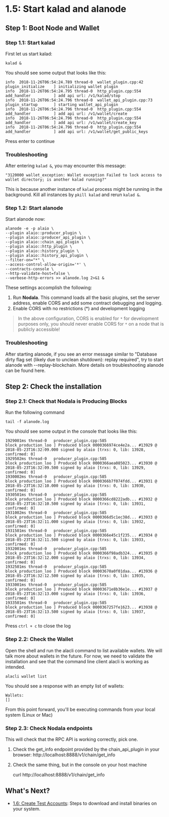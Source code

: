 # 1.5: Start kalad and alanode

## Step 1: Boot Node and Wallet

### Step 1.1: Start kalad

First let us start kalad:

    kalad &

You should see some output that looks like this:

    info  2018-11-26T06:54:24.789 thread-0  wallet_plugin.cpp:42          plugin_initialize    ] initializing wallet plugin
    info  2018-11-26T06:54:24.795 thread-0  http_plugin.cpp:554           add_handler          ] add api url: /v1/kalad/stop
    info  2018-11-26T06:54:24.796 thread-0  wallet_api_plugin.cpp:73      plugin_startup       ] starting wallet_api_plugin
    info  2018-11-26T06:54:24.796 thread-0  http_plugin.cpp:554           add_handler          ] add api url: /v1/wallet/create
    info  2018-11-26T06:54:24.796 thread-0  http_plugin.cpp:554           add_handler          ] add api url: /v1/wallet/create_key
    info  2018-11-26T06:54:24.796 thread-0  http_plugin.cpp:554           add_handler          ] add api url: /v1/wallet/get_public_keys

Press enter to continue

### Troubleshooting

After entering `kalad &`, you may encounter this message:

    "3120000 wallet_exception: Wallet exception Failed to lock access to wallet directory; is another kalad running?"

This is because another instance of `kalad` process might be running in the background. Kill all instances by `pkill kalad` and rerun `kalad &`.

### Step 1.2: Start alanode

Start alanode now:

    alanode -e -p alaio \
    --plugin alaio::producer_plugin \
    --plugin alaio::producer_api_plugin \
    --plugin alaio::chain_api_plugin \
    --plugin alaio::http_plugin \
    --plugin alaio::history_plugin \
    --plugin alaio::history_api_plugin \
    --filter-on="*" \
    --access-control-allow-origin='*' \
    --contracts-console \
    --http-validate-host=false \
    --verbose-http-errors >> alanode.log 2>&1 &

These settings accomplish the following:

1. Run **Nodala**. This command loads all the basic plugins, set the server address, enable CORS and add some contract debugging and logging.
2. Enable CORS with no restrictions (*) and development logging

> In the above configuration, CORS is enabled for `*` for development purposes only, you should never enable CORS for `*` on a node that is publicly accessible!

### Troubleshooting

After starting alanode, if you see an error message similar to "Database dirty flag set (likely due to unclean shutdown): replay required", try to start alanode with --replay-blockchain. More details on troubleshooting alanode can be found here.

## Step 2: Check the installation

### Step 2.1: Check that Nodala is Producing Blocks

Run the following command

    tail -f alanode.log

You should see some output in the console that looks like this:

    1929001ms thread-0   producer_plugin.cpp:585       block_production_loo ] Produced block 0000366974ce4e2a... #13929 @ 2018-05-23T16:32:09.000 signed by alaio [trxs: 0, lib: 13928, confirmed: 0]
    1929502ms thread-0   producer_plugin.cpp:585       block_production_loo ] Produced block 0000366aea085023... #13930 @ 2018-05-23T16:32:09.500 signed by alaio [trxs: 0, lib: 13929, confirmed: 0]
    1930002ms thread-0   producer_plugin.cpp:585       block_production_loo ] Produced block 0000366b7f074fdd... #13931 @ 2018-05-23T16:32:10.000 signed by alaio [trxs: 0, lib: 13930, confirmed: 0]
    1930501ms thread-0   producer_plugin.cpp:585       block_production_loo ] Produced block 0000366cd8222adb... #13932 @ 2018-05-23T16:32:10.500 signed by alaio [trxs: 0, lib: 13931, confirmed: 0]
    1931002ms thread-0   producer_plugin.cpp:585       block_production_loo ] Produced block 0000366d5c1ec38d... #13933 @ 2018-05-23T16:32:11.000 signed by alaio [trxs: 0, lib: 13932, confirmed: 0]
    1931501ms thread-0   producer_plugin.cpp:585       block_production_loo ] Produced block 0000366e45c1f235... #13934 @ 2018-05-23T16:32:11.500 signed by alaio [trxs: 0, lib: 13933, confirmed: 0]
    1932001ms thread-0   producer_plugin.cpp:585       block_production_loo ] Produced block 0000366f98adb324... #13935 @ 2018-05-23T16:32:12.000 signed by alaio [trxs: 0, lib: 13934, confirmed: 0]
    1932501ms thread-0   producer_plugin.cpp:585       block_production_loo ] Produced block 00003670a0f01daa... #13936 @ 2018-05-23T16:32:12.500 signed by alaio [trxs: 0, lib: 13935, confirmed: 0]
    1933001ms thread-0   producer_plugin.cpp:585       block_production_loo ] Produced block 00003671e8b36e1e... #13937 @ 2018-05-23T16:32:13.000 signed by alaio [trxs: 0, lib: 13936, confirmed: 0]
    1933501ms thread-0   producer_plugin.cpp:585       block_production_loo ] Produced block 0000367257fe1623... #13938 @ 2018-05-23T16:32:13.500 signed by alaio [trxs: 0, lib: 13937, confirmed: 0]

Press `ctrl + c` to close the log

### Step 2.2: Check the Wallet

Open the shell and run the alacli command to list available wallets. We will talk more about wallets in the future. For now, we need to validate the installation and see that the command line client alacli is working as intended.

    alacli wallet list

You should see a response with an empty list of wallets:

    Wallets:
    []

From this point forward, you'll be executing commands from your local system (Linux or Mac)

### Step 2.3: Check Nodala endpoints

This will check that the RPC API is working correctly, pick one.

1. Check the get_info endpoint provided by the chain_api_plugin in your browser: http://localhost:8888/v1/chain/get_info
2. Check the same thing, but in the console on your host machine

    curl http://localhost:8888/v1/chain/get_info
    
## What's Next?

* [1.6: Create Test Accounts](https://developer.alacritys.net/docs/how_alaio_works/getting_started_with_alaio/1._development_environment/1.6_create_test_account.md): Steps to download and install binaries on your system.
